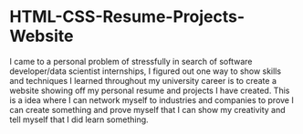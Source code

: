 # HTML-CSS-Resume-Projects-Website
I came to a personal problem of stressfully in search of software developer/data scientist internships, I figured out one way to show skills and techniques I learned throughout my university career is to create a website showing off my personal resume and projects I have created. This is a idea where I can network myself to industries and companies to prove I can create something and prove myself that I can show my creativity and tell myself that I did learn something.
